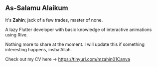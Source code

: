 ## As-Salamu Alaikum

It's **Zahin**; jack of a few trades, master of none.

A lazy Flutter developer with basic knowledge of interactive animations using Rive.

Nothing more to share at the moment. I will update this if something interesting happens, insha'Allah.

Check out my CV here -> https://tinyurl.com/mzahin01Canva
